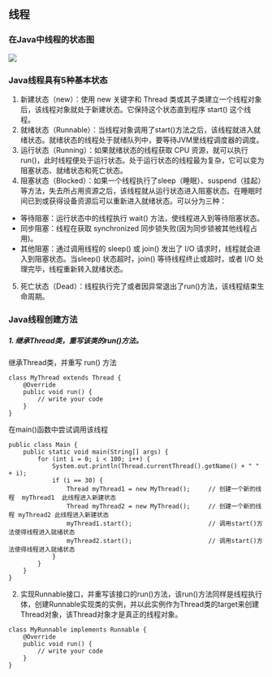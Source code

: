 ## 线程
### 在Java中线程的状态图
![](https://images0.cnblogs.com/i/426802/201406/232002051747387.jpg)
### Java线程具有5种基本状态
1. 新建状态（new）：使用 new 关键字和 Thread 类或其子类建立一个线程对象后，该线程对象就处于新建状态。它保持这个状态直到程序 start() 这个线程。
2. 就绪状态（Runnable）：当线程对象调用了start()方法之后，该线程就进入就绪状态。就绪状态的线程处于就绪队列中，要等待JVM里线程调度器的调度。
3. 运行状态（Running）：如果就绪状态的线程获取 CPU 资源，就可以执行 run()，此时线程便处于运行状态。处于运行状态的线程最为复杂，它可以变为阻塞状态、就绪状态和死亡状态。
4. 阻塞状态（Blocked）：如果一个线程执行了sleep（睡眠）、suspend（挂起）等方法，失去所占用资源之后，该线程就从运行状态进入阻塞状态。在睡眠时间已到或获得设备资源后可以重新进入就绪状态。可以分为三种：
 * 等待阻塞：运行状态中的线程执行 wait() 方法，使线程进入到等待阻塞状态。
 * 同步阻塞：线程在获取 synchronized 同步锁失败(因为同步锁被其他线程占用)。
 * 其他阻塞：通过调用线程的 sleep() 或 join() 发出了 I/O 请求时，线程就会进入到阻塞状态。当sleep() 状态超时，join() 等待线程终止或超时，或者 I/O 处理完毕，线程重新转入就绪状态。
5. 死亡状态（Dead）：线程执行完了或者因异常退出了run()方法，该线程结束生命周期。
### Java线程创建方法
##### 1. 继承Thread类，重写该类的run()方法。  
继承Thread类，并重写 run() 方法  
```
class MyThread extends Thread {  
    @Override  
    public void run() {  
        // write your code  
    }  
}  
```
在main()函数中尝试调用该线程
```
public class Main {
    public static void main(String[] args) {
        for (int i = 0; i < 100; i++) {
            System.out.println(Thread.currentThread().getName() + " " + i);
            if (i == 30) {
                Thread myThread1 = new MyThread();     // 创建一个新的线程  myThread1  此线程进入新建状态
                Thread myThread2 = new MyThread();     // 创建一个新的线程 myThread2 此线程进入新建状态
                myThread1.start();                     // 调用start()方法使得线程进入就绪状态
                myThread2.start();                     // 调用start()方法使得线程进入就绪状态
            }
        }
    }
}
```
2. 实现Runnable接口，并重写该接口的run()方法，该run()方法同样是线程执行体，创建Runnable实现类的实例，并以此实例作为Thread类的target来创建Thread对象，该Thread对象才是真正的线程对象。
```
class MyRunnable implements Runnable {
    @Override
    public void run() {
        // write your code 
    }
}
```
